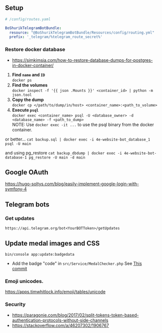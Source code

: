 ## Setup

```yaml
# /config/routes.yaml

BoShurikTelegramBotBundle:
  resource: "@BoShurikTelegramBotBundle/Resources/config/routing.yml"
  prefix: '_telegram/%telegram_route_secret%'
```

### Restore docker database

* https://simkimsia.com/how-to-restore-database-dumps-for-postgres-in-docker-container/

1. **Find `name` and `ID`**<br>`docker ps`
2. **Find the volumes**<br>`docker inspect -f '{{ json .Mounts }}' <container_id> | python -m json.tool`
3. **Copy the dump**<br>`docker cp </path/to/dump/in/host> <container_name>:<path_to_volume>`
4. **Execute `psql`**<br> `docker exec <container_name> psql -U <database_owner> -d <database_name> -f <path_to_dump>`<br>NOTE: Use `docker exec -it ...` to use the psql binary from the docker container.

or better...
`cat backup.sql | docker exec -i 4e-website-bot_database_1 psql -U main`

and using pg_restore
`cat backup_dbdump | docker exec -i 4e-website-bot-database-1 pg_restore -U main -d main`

## Google OAuth

https://hugo-soltys.com/blog/easily-implement-google-login-with-symfony-4

## Telegram bots

### Get updates
    https://api.telegram.org/bot<YourBOTToken>/getUpdates

## Update medal images and CSS

```text
bin/console app:update:badgedata
```

* Add the badge "code" in `src/Service/MedalChecker.php`
    See [This commit](https://github.com/4e-ecuador/website-bot/commit/ec7da179a0a4b469a0307938e96e271f9bb3eaec#diff-b27ba46e8094e3228d04607361f593fe)


### Emoji unicodes.

https://apps.timwhitlock.info/emoji/tables/unicode

### Security

* https://paragonie.com/blog/2017/02/split-tokens-token-based-authentication-protocols-without-side-channels
* https://stackoverflow.com/a/46207302/1906767
